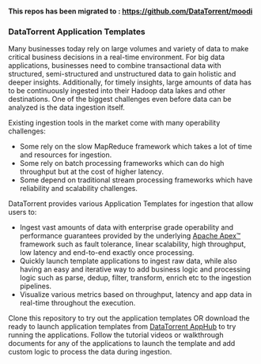 #### This repos has been migrated to : https://github.com/DataTorrent/moodi

### DataTorrent Application Templates
Many businesses today rely on large volumes and variety of data to make critical business decisions in a real-time environment. For big data applications, businesses need to combine transactional data with structured, semi-structured and unstructured data to gain holistic and deeper insights. Additionally, for timely insights, large amounts of data has to be continuously ingested into their Hadoop data lakes and other destinations. One of the biggest challenges even before data can be analyzed is the data ingestion itself.

Existing ingestion tools in the market come with many operability challenges:

- Some rely on the slow MapReduce framework which takes a lot of time and resources for ingestion.
- Some rely on batch processing frameworks which can do high throughput but at the cost of higher latency.
- Some depend on traditional stream processing frameworks which have reliability and scalability challenges.

DataTorrent provides various Application Templates for ingestion that allow users to:

- Ingest vast amounts of data with enterprise grade operability and performance guarantees provided by the underlying [Apache Apex™](http://apex.apache.org/) framework such as fault tolerance, linear scalability, high throughput, low latency and end-to-end exactly once processing.
- Quickly launch template applications to ingest raw data, while also having an easy and iterative way to add business logic and processing logic such as parse, dedup, filter, transform, enrich etc to the ingestion pipelines.
- Visualize various metrics based on throughput, latency and app data in real-time throughout the execution.

Clone this repository to try out the application templates OR download the ready to launch application templates from [DataTorrent AppHub](https://www.datatorrent.com/apphub/) to try running the applications. Follow the tutorial videos or walkthrough documents for any of the applications to launch the template and add custom logic to process the data during ingestion.
